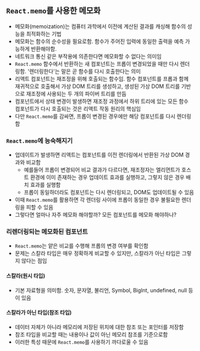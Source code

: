 ## `React.memo`를 사용한 메모화
- 메모화(memoization)는 컴퓨터 과학에서 이전에 계산된 결과를 캐싱해 함수의 성능을 최적화하는 기법
- 메모화는 함수의 순수성을 필요로함. 함수가 주어진 입력에 동일한 출력을 예측 가능하게 반환해야함.
- 네트워크 통신 같은 부작용에 의존한다면 메모화할 수 없다는 의미임
- `React.memo` 함수에서 반환하는 새 컴포넌트는 프롭이 변경되었을 때만 다시 렌더링함. '렌더링한다'는 말은 곧 함수를 다시 호출한다는 의미
- 리액트 컴포넌트는 재조정을 위해 호출되는 함수임. 함수 컴포넌트를 프롭과 함께 재귀적으로 호출해서 가상 DOM 트리를 생성하고, 생성된 가상 DOM 트리를 기반으로 재조정에 사용되는 두 개의 파이버 트리를 만듬
- 컴포넌트에서 상태 변경이 발생하면 재조정 과정에서 하위 트리에 있는 모든 함수 컴포넌트가 다시 호출되는 것은 리액트 작동 원리의 핵심임
- 다만 `React.memo`를 감싸면, 프롭이 변경된 경우에만 해당 컴포넌트를 다시 렌더링함

### `React.memo`에 능숙해지기
- 업데이트가 발생하면 리액트는 컴포넌트를 이전 렌더링에서 반환된 가상 DOM 경과와 비교함
	- 예를들어 프롭이 변경되어 비교 결과가 다르다면, 재조정자는 엘리먼트가 호스트 환경에 이미 존재하는 경우 업데이트 효과를 실행하고, 그렇지 않은 경우 배치 효과를 실행함
	- 프롭이 동일하더라도 컴포넌트는 다시 렌더링되고, DOM도 업데이트될 수 있음
- 이때 `React.memo`를 활용하면 각 렌더링 사이에 프롭이 동일한 경우 불필요한 렌더링을 피할 수 있음
- 그렇다면 얼마나 자주 메모화 해야할까? 모든 컴포넌트를 메모화 해야하나?

### 리렌더링되는 메모화된 컴포넌트
- `React.memo`는 얕은 비교를 수행해 프롭의 변경 여부를 확인함
- 문제는 스칼라 타입은 매우 정확하게 비교할 수 있지만, 스칼라가 아닌 타입은 그렇지 않다는 점임

#### 스칼라(원시 타입)
- 기본 자료형을 의미함. 숫자, 문자열, 불리언, Symbol, BigInt, undefined, null 등이 있음

#### 스칼라가 아닌 타입(참조 타입)
- 데이터 자체가 아니라 메모리에 저장된 위치에 대한 참조 또는 포인터를 저장함
- 참조 타입을 비교할 때는 내용이나 값이 아닌 메모리 참조를 기준으로함
- 이러한 특성 때문에 `React.memo`를 사용하기 까다로울 수 있음